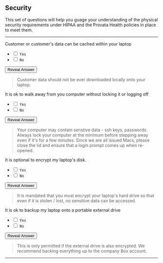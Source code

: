 ## Security

This set of questions will help you guage your understanding of the physical security requirements under HIPAA and the Provata Health policies in place to meet them.


---

Customer or customer's data can be cached within your laptop

- <input type="checkbox"> `Yes`
- <input type="checkbox"> `No`

<div class="reveal-answer">
	<button class="button">Reveal Answer</button>
	<blockquote><p>Customer data should not be ever downloaded locally onto your laptop.</p></blockquote>
</div>

It is ok to walk away from you computer without locking it or logging off

- <input type="checkbox"> `Yes`
- <input type="checkbox"> `No`

<div class="reveal-answer">
	<button class="button">Reveal Answer</button>
	<blockquote><p>Your computer may contain senstive data - ssh keys, passwords. Always lock your computer at the minimum before stepping away even if it's for a few minutes. Since we are all issued Macs, please close the lid and ensure that a login prompt comes up when re-opened.</p></blockquote>
</div>

It is optional to encrypt my laptop's disk.

- <input type="checkbox"> `Yes`
- <input type="checkbox"> `No`

<div class="reveal-answer">
	<button class="button">Reveal Answer</button>
	<blockquote><p>It is mandated that you must encrypt your laptop's hard drive so that even if it is stolen / lost, no sensitive data can be accessed.</p></blockquote>
</div>

It is ok to backup my laptop onto a portable external drive

- <input type="checkbox"> `Yes`
- <input type="checkbox"> `No`

<div class="reveal-answer">
	<button class="button">Reveal Answer</button>
	<blockquote><p>This is only permitted if the external drive is also encrypted. We recommend backing everything up to the company Box account.</p></blockquote>
</div>

---
